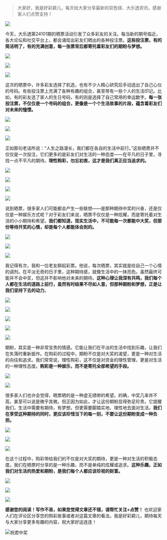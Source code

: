 > 大家好，我是好彩颖儿，每天给大家分享最新的双色球、大乐透资讯，感谢家人们点赞支持！

![](https://cdn.jsdelivr.net/gh/wangwenjie1314/PicCDN/2024-7-12/1720763627240-image.png)


今天，大乐透第24101期的晒票活动引发了众多彩友的关注。每当新的期号临近，各大论坛和社交平台上，都会涌现出彩友们晒出的各种投注票。**这些投注票，有的简洁明了，有的充满创意，每一张票背后都寄托着彩友们的期盼与梦想。**


![](https://cdn.jsdelivr.net/gh/wangwenjie1314/PicCDN/2024-8-31/1725089121439-image.png)


![](https://cdn.jsdelivr.net/gh/wangwenjie1314/PicCDN/2024-8-31/1725088697393-image.png)

![](https://cdn.jsdelivr.net/gh/wangwenjie1314/PicCDN/2024-8-31/1725088685144-image.png)


这次的晒票中，许多彩友选择了机选，也有不少人精心研究后手动选出了自己心仪的号码。有些投注票上充满了各种有趣的组合，甚至带有一些个人的生活印记。比如，有的彩友选了家人的生日号码，有的则是选择了自己常用的幸运数字。**每一张投注票，不仅仅是一个号码的组合，更像是一个个生活故事的片段，蕴含着彩友们对未来的憧憬。**


![](https://cdn.jsdelivr.net/gh/wangwenjie1314/PicCDN/2024-8-31/1725089196884-image.png)

![](https://cdn.jsdelivr.net/gh/wangwenjie1314/PicCDN/2024-8-31/1725088681039-image.png)



![](https://cdn.jsdelivr.net/gh/wangwenjie1314/PicCDN/2024-8-31/1725088690941-image.png)

正如那句老话所说：“人生之路漫长，我们都在各自的生活中前行。”这些晒票并不仅仅是一次投注，它们更多的是彩友们对生活的一种态度——在平凡的日子里，寻找一点不平凡的期待。**理性购彩，勿忘初衷，这才是我们真正应当追求的。**


![](https://cdn.jsdelivr.net/gh/wangwenjie1314/PicCDN/2024-8-31/1725089322480-image.png)

![](https://cdn.jsdelivr.net/gh/wangwenjie1314/PicCDN/2024-8-31/1725088716181-image.png)


![](https://cdn.jsdelivr.net/gh/wangwenjie1314/PicCDN/2024-8-31/1725088704629-image.png)

![](https://cdn.jsdelivr.net/gh/wangwenjie1314/PicCDN/2024-8-31/1725089331419-image.png)


说到晒票，很多家人们可能都会产生一些联想——是那种期待中奖的兴奋，还是仅仅是一种娱乐方式呢？对于彩友们来说，晒票不仅仅是一种炫耀，而是寄托着对生活的小小期待和希望。**我们都知道，现实生活中，不可能每一次都能中大奖，但那份等待开奖的心情，却是每个人都能体会到的。**

![](https://cdn.jsdelivr.net/gh/wangwenjie1314/PicCDN/2024-8-31/1725088709973-image.png)

![](https://cdn.jsdelivr.net/gh/wangwenjie1314/PicCDN/2024-8-31/1725088676248-image.png)

![](https://cdn.jsdelivr.net/gh/wangwenjie1314/PicCDN/2024-8-31/1725089300198-image.png)

我记得有次，我和一位老友聊起彩票。他说，每次晒票，其实就是给自己一个心情的调剂。在平淡无奇的日子里，这种期待感，就像生活中的一抹亮色。虽然最终可能并不会中奖，但这并不影响他对未来的期待。**这种心理让我深有共鸣，我们每个人都在生活的道路上前行，虽然有时结果不尽如人意，但那种期盼和梦想，正是让我们坚持下去的动力**。


![](https://cdn.jsdelivr.net/gh/wangwenjie1314/PicCDN/2024-8-31/1725089380190-image.png)

![](https://cdn.jsdelivr.net/gh/wangwenjie1314/PicCDN/2024-8-31/1725089368932-image.png)


![](https://cdn.jsdelivr.net/gh/wangwenjie1314/PicCDN/2024-8-31/1725089356690-image.png)


![](https://cdn.jsdelivr.net/gh/wangwenjie1314/PicCDN/2024-8-31/1725088671187-image.png)

![](https://cdn.jsdelivr.net/gh/wangwenjie1314/PicCDN/2024-8-31/1725088665849-image.png)

期盼，其实是一种非常宝贵的情感。它能让我们在平淡的生活中找到乐趣，让我们在失落时重新振作。在购彩的过程中，期盼不仅是对大奖的渴望，更是一种对生活的向往和追求。我们常常说，理性购彩，这不仅是对资金的理性管理，更是对生活的一种理性态度。**购彩是一种娱乐，而不是寄托全部希望的手段。**


![](https://cdn.jsdelivr.net/gh/wangwenjie1314/PicCDN/2024-8-31/1725088902735-image.png)

![](https://cdn.jsdelivr.net/gh/wangwenjie1314/PicCDN/2024-8-31/1725088895456-image.png)


很多家人们也许会觉得，晒票晒的是一种虚无缥缈的希望。的确，中奖几率并不高，甚至可以说是微乎其微。但正因为如此，才让这份期盼显得弥足珍贵。它提醒我们，生活中需要有期待，有梦想，但更需要脚踏实地、理性地去面对生活。**我们在享受这种期待的同时，更应该珍惜当下的每一刻，不要让这份期盼变成一种负担。**


![](https://cdn.jsdelivr.net/gh/wangwenjie1314/PicCDN/2024-8-31/1725088926230-image.png)

![](https://cdn.jsdelivr.net/gh/wangwenjie1314/PicCDN/2024-8-31/1725088918210-image.png)

![](https://cdn.jsdelivr.net/gh/wangwenjie1314/PicCDN/2024-8-31/1725088911246-image.png)



在这个过程中，购彩带给我们的不仅是对大奖的期待，更是一种对生活的积极态度。我们在晒票时分享的是一种乐趣，而不是单纯的炫耀或追求。**这种乐趣，正如我们对生活的热爱和期盼，是我们每个人都应该珍视的财富。**


![](https://cdn.jsdelivr.net/gh/wangwenjie1314/PicCDN/2024-8-31/1725088939304-image.png)


![](https://cdn.jsdelivr.net/gh/wangwenjie1314/PicCDN/2024-8-31/1725088950226-image.png)

![](https://cdn.jsdelivr.net/gh/wangwenjie1314/PicCDN/2024-8-31/1725088956764-image.png)



**感谢您的阅读！写作不易，如果您觉得文章还不错，请帮忙关注+点赞！** 也欢迎家人们在评论区分享您的购彩故事或者对这篇文章的看法。我是好彩颖儿，期待每天与大家分享更多有趣的内容，祝大家好运连连！



![祝君中奖](https://cdn.jsdelivr.net/gh/wangwenjie1314/PicCDN/2024-8-24/1724461744128-image.png)













